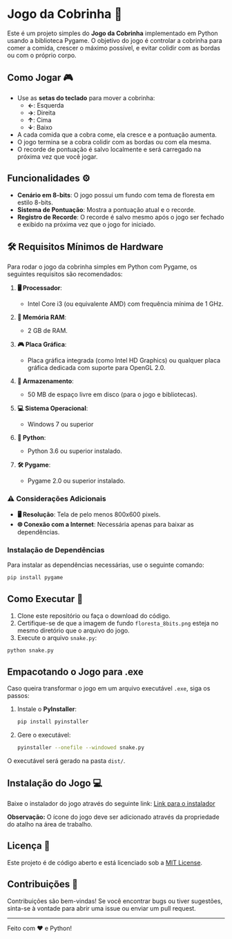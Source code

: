 # Jogo da Cobrinha 🐍

Este é um projeto simples do **Jogo da Cobrinha** implementado em Python usando a biblioteca Pygame. O objetivo do jogo é controlar a cobrinha para comer a comida, crescer o máximo possível, e evitar colidir com as bordas ou com o próprio corpo.

## Como Jogar 🎮

- Use as **setas do teclado** para mover a cobrinha:
  - **←**: Esquerda
  - **→**: Direita
  - **↑**: Cima
  - **↓**: Baixo
- A cada comida que a cobra come, ela cresce e a pontuação aumenta.
- O jogo termina se a cobra colidir com as bordas ou com ela mesma.
- O recorde de pontuação é salvo localmente e será carregado na próxima vez que você jogar.

## Funcionalidades ⚙️

- **Cenário em 8-bits**: O jogo possui um fundo com tema de floresta em estilo 8-bits.
- **Sistema de Pontuação**: Mostra a pontuação atual e o recorde.
- **Registro de Recorde**: O recorde é salvo mesmo após o jogo ser fechado e exibido na próxima vez que o jogo for iniciado.

## 🛠️ Requisitos Mínimos de Hardware

Para rodar o jogo da cobrinha simples em Python com Pygame, os seguintes requisitos são recomendados:

1. **🖥️ Processador**:
   - Intel Core i3 (ou equivalente AMD) com frequência mínima de 1 GHz.

2. **💾 Memória RAM**:
   - 2 GB de RAM.

3. **🎮 Placa Gráfica**:
   - Placa gráfica integrada (como Intel HD Graphics) ou qualquer placa gráfica dedicada com suporte para OpenGL 2.0.

4. **💽 Armazenamento**:
   - 50 MB de espaço livre em disco (para o jogo e bibliotecas).

5. **💻 Sistema Operacional**:
   - Windows 7 ou superior

6. **🐍 Python**:
   - Python 3.6 ou superior instalado.

7. **🛠️ Pygame**:
   - Pygame 2.0 ou superior instalado.

### ⚠️ Considerações Adicionais

- **🖥️ Resolução**: Tela de pelo menos 800x600 pixels.
- **🌐 Conexão com a Internet**: Necessária apenas para baixar as dependências.

### Instalação de Dependências

Para instalar as dependências necessárias, use o seguinte comando:

```bash
pip install pygame
```

## Como Executar 🚀

1. Clone este repositório ou faça o download do código.
2. Certifique-se de que a imagem de fundo `floresta_8bits.png` esteja no mesmo diretório que o arquivo do jogo.
3. Execute o arquivo `snake.py`:

```bash
python snake.py
```

## Empacotando o Jogo para .exe

Caso queira transformar o jogo em um arquivo executável `.exe`, siga os passos:

1. Instale o **PyInstaller**:
   ```bash
   pip install pyinstaller
   ```

2. Gere o executável:
   ```bash
   pyinstaller --onefile --windowed snake.py
   ```

O executável será gerado na pasta `dist/`.

## Instalação do Jogo 💻

Baixe o instalador do jogo através do seguinte link:
[Link para o instalador](https://www.mediafire.com/file/dcpdsg2fxj4xyvv/snake_installer.exe/file)

**Observação:** O ícone do jogo deve ser adicionado através da propriedade do atalho na área de trabalho.

## Licença 📄

Este projeto é de código aberto e está licenciado sob a [MIT License](https://github.com/boaventura-bit/COBRINHA/blob/main/LICENSE).

## Contribuições 🤝

Contribuições são bem-vindas! Se você encontrar bugs ou tiver sugestões, sinta-se à vontade para abrir uma issue ou enviar um pull request.

---

Feito com ❤️ e Python!
